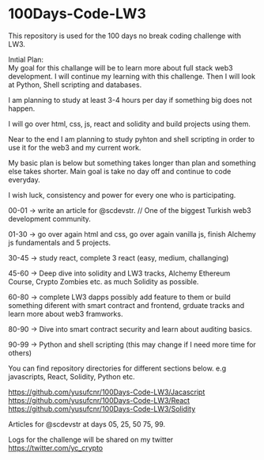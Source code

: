 # 100Days-Code-LW3
This repository is used for the 100 days no break coding challenge with LW3.  

Inıtial Plan:  
My goal for this challange will be to learn more about full stack web3 development. I will continue my learning with this challenge.  Then I will look at Python, Shell scripting and databases.  
  
I am planning to study at least 3-4 hours per day if something big does not happen.  
  
I will go over html, css, js, react and solidity and build projects using them.  
  
Near to the end I am planning to study pyhton and shell scripting in order to use it for the web3 and my current work.  

My basic plan is below but something takes longer than plan and something else takes shorter. Main goal is take no day off and continue to code everyday. 
  
I wish luck, consistency and power for every one who is participating.  

00-01 -> write an article for @scdevstr. // One of the biggest Turkish web3 development community.  

01-30 -> go over again html and css, go over again vanilla js, finish Alchemy js fundamentals and 5 projects.  
  
30-45 -> study react, complete 3 react (easy, medium, challanging)  
  
45-60 -> Deep dive into solidity and LW3 tracks, Alchemy Ethereum Course, Crypto Zombies etc. as much Solidity as possible.  
  
60-80 -> complete LW3 dapps possibly add feature to them or build something diferent with smart contract and frontend, grduate tracks and learn more about web3 framworks.  
  
80-90 -> Dive into smart contract security and learn about auditing basics.  
  
90-99 -> Python and shell scripting (this may change if I need more time for others)  
  
You can find repository directories for different sections below. e.g javascripts, React, Solidity, Python etc.  

https://github.com/yusufcnr/100Days-Code-LW3/Jacascript
https://github.com/yusufcnr/100Days-Code-LW3/React
https://github.com/yusufcnr/100Days-Code-LW3/Solidity
  
Articles for @scdevstr at days 05, 25, 50 75, 99.

Logs for the challenge will be shared on my twitter https://twitter.com/yc_crypto

